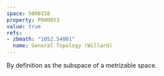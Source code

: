 ```yaml
---
space: S000158
property: P000053
value: true
refs:
- zbmath: "1052.54001"
  name: General Topology (Willard)
---
```


By definition as the subspace of a metrizable space.

